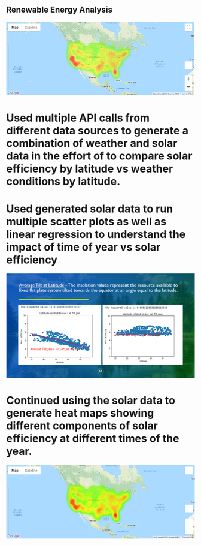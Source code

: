 ## Renewable Energy Analysis
![Image showing heat map of solar efficiency over the United States](https://github.com/dborowski16/renewable-energy-analysis/blob/dave_borowski/output_data/avg-dni_aug.png)
# Used multiple API calls from different data sources to generate a combination of weather and solar data in the effort of to compare solar efficiency by latitude vs weather conditions by latitude.
# Used generated solar data to run multiple scatter plots as well as linear regression to understand the impact of time of year vs solar efficiency
![Image of Linear regression](https://github.com/dborowski16/renewable-energy-analysis/blob/brooke_crofts/output_data/Ave%20Lat%20Tilt%20Regression.PNG)
# Continued using the solar data to generate heat maps showing different components of solar efficiency at different times of the year.
![Another heat map of solar efficiency](https://github.com/dborowski16/renewable-energy-analysis/blob/dave_borowski/output_data/avg_dni_overlap.png)
